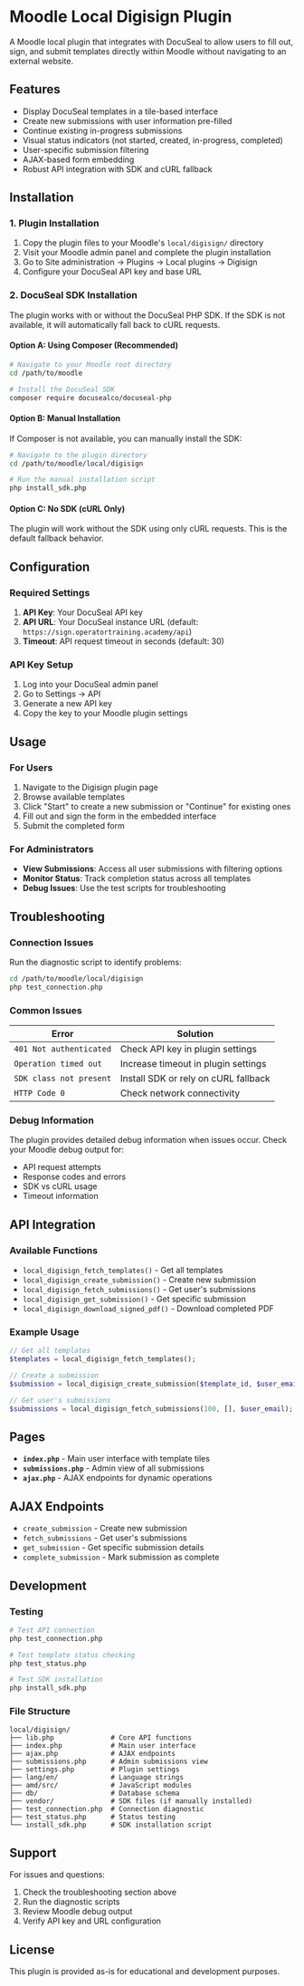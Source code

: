 # Moodle Local Digisign Plugin

A Moodle local plugin that integrates with DocuSeal to allow users to fill out, sign, and submit templates directly within Moodle without navigating to an external website.

## Features

- Display DocuSeal templates in a tile-based interface
- Create new submissions with user information pre-filled
- Continue existing in-progress submissions
- Visual status indicators (not started, created, in-progress, completed)
- User-specific submission filtering
- AJAX-based form embedding
- Robust API integration with SDK and cURL fallback

## Installation

### 1. Plugin Installation

1. Copy the plugin files to your Moodle's `local/digisign/` directory
2. Visit your Moodle admin panel and complete the plugin installation
3. Go to Site administration → Plugins → Local plugins → Digisign
4. Configure your DocuSeal API key and base URL

### 2. DocuSeal SDK Installation

The plugin works with or without the DocuSeal PHP SDK. If the SDK is not available, it will automatically fall back to cURL requests.

#### Option A: Using Composer (Recommended)

```bash
# Navigate to your Moodle root directory
cd /path/to/moodle

# Install the DocuSeal SDK
composer require docusealco/docuseal-php
```

#### Option B: Manual Installation

If Composer is not available, you can manually install the SDK:

```bash
# Navigate to the plugin directory
cd /path/to/moodle/local/digisign

# Run the manual installation script
php install_sdk.php
```

#### Option C: No SDK (cURL Only)

The plugin will work without the SDK using only cURL requests. This is the default fallback behavior.

## Configuration

### Required Settings

1. **API Key**: Your DocuSeal API key
2. **API URL**: Your DocuSeal instance URL (default: `https://sign.operatortraining.academy/api`)
3. **Timeout**: API request timeout in seconds (default: 30)

### API Key Setup

1. Log into your DocuSeal admin panel
2. Go to Settings → API
3. Generate a new API key
4. Copy the key to your Moodle plugin settings

## Usage

### For Users

1. Navigate to the Digisign plugin page
2. Browse available templates
3. Click "Start" to create a new submission or "Continue" for existing ones
4. Fill out and sign the form in the embedded interface
5. Submit the completed form

### For Administrators

- **View Submissions**: Access all user submissions with filtering options
- **Monitor Status**: Track completion status across all templates
- **Debug Issues**: Use the test scripts for troubleshooting

## Troubleshooting

### Connection Issues

Run the diagnostic script to identify problems:

```bash
cd /path/to/moodle/local/digisign
php test_connection.php
```

### Common Issues

| **Error** | **Solution** |
|-----------|--------------|
| `401 Not authenticated` | Check API key in plugin settings |
| `Operation timed out` | Increase timeout in plugin settings |
| `SDK class not present` | Install SDK or rely on cURL fallback |
| `HTTP Code 0` | Check network connectivity |

### Debug Information

The plugin provides detailed debug information when issues occur. Check your Moodle debug output for:

- API request attempts
- Response codes and errors
- SDK vs cURL usage
- Timeout information

## API Integration

### Available Functions

- `local_digisign_fetch_templates()` - Get all templates
- `local_digisign_create_submission()` - Create new submission
- `local_digisign_fetch_submissions()` - Get user's submissions
- `local_digisign_get_submission()` - Get specific submission
- `local_digisign_download_signed_pdf()` - Download completed PDF

### Example Usage

```php
// Get all templates
$templates = local_digisign_fetch_templates();

// Create a submission
$submission = local_digisign_create_submission($template_id, $user_email, $user_name);

// Get user's submissions
$submissions = local_digisign_fetch_submissions(100, [], $user_email);
```

## Pages

- **`index.php`** - Main user interface with template tiles
- **`submissions.php`** - Admin view of all submissions
- **`ajax.php`** - AJAX endpoints for dynamic operations

## AJAX Endpoints

- `create_submission` - Create new submission
- `fetch_submissions` - Get user's submissions
- `get_submission` - Get specific submission details
- `complete_submission` - Mark submission as complete

## Development

### Testing

```bash
# Test API connection
php test_connection.php

# Test template status checking
php test_status.php

# Test SDK installation
php install_sdk.php
```

### File Structure

```
local/digisign/
├── lib.php              # Core API functions
├── index.php            # Main user interface
├── ajax.php             # AJAX endpoints
├── submissions.php      # Admin submissions view
├── settings.php         # Plugin settings
├── lang/en/             # Language strings
├── amd/src/             # JavaScript modules
├── db/                  # Database schema
├── vendor/              # SDK files (if manually installed)
├── test_connection.php  # Connection diagnostic
├── test_status.php      # Status testing
└── install_sdk.php      # SDK installation script
```

## Support

For issues and questions:

1. Check the troubleshooting section above
2. Run the diagnostic scripts
3. Review Moodle debug output
4. Verify API key and URL configuration

## License

This plugin is provided as-is for educational and development purposes.